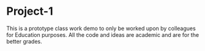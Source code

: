 # Project-1
This is a prototype class work demo to only be worked upon by colleagues for Education purposes.
All the code and ideas are academic and are for the better grades.
